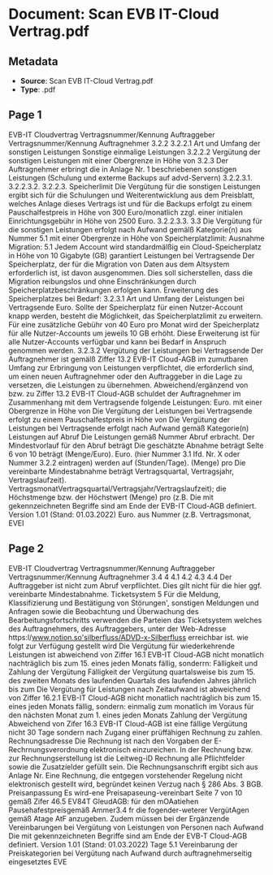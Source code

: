 # Document: Scan EVB IT-Cloud Vertrag.pdf

## Metadata
- **Source**: Scan EVB IT-Cloud Vertrag.pdf
- **Type**: .pdf

## Page 1

EVB-IT Cloudvertrag 
Vertragsnummer/Kennung Auftraggeber 
Vertragsnummer/Kennung Auftragnehmer 
3.2.2 
3.2.2.1 Art und Umfang der sonstigen Leistungen Sonstige einmalige Leistungen 
3.2.2.2 Vergütung der sonstigen Leistungen mit einer Obergrenze in Höhe von 
3.2.3 Der Auftragnehmer erbringt die in Anlage Nr. 1 beschriebenen sonstigen Leistungen (Schulung und exterme 
Backups auf advd-Servern) 
3.2.2.3.1. 
3.2.2.3.2. 3.2.2.3. Speicherlimit Die Vergütung für die sonstigen Leistungen ergibt sich für die Schulungen und Weiterentwicklung aus 
dem Preisblatt, welches Anlage dieses Vertrags ist und für die Backups erfolgt zu einem 
Pauschalfestpreis in Höhe von 300 Euro/monatlich zzgl. einer initialen Einrichtungsgebühr in Höhe 
von 2500 Euro. 
3.2.2.3.3. 
3.3 Die Vergütung für die sonstigen Leistungen erfolgt nach Aufwand gemälß Kategorie(n) aus Nummer 5.1 
mit einer Obergrenze in Höhe von 
Speicherplatzlimit: 
Ausnahme Migration: 
5.1 Jedem Account wird standardmälßig ein Cloud-Speicherplatz in Höhe von 10 Gigabyte (GB) garantiert 
Leistungen bei Vertragsende Der Speicherplatz, der für die Migration von Daten aus dem Altsystem erforderlich ist, ist davon 
ausgenommen. Dies soll sicherstellen, dass die Migration reibungslos und ohne Einschränkungen durch 
Speicherplatzbeschränkungen erfolgen kann. 
Erweiterung des Speicherplatzes bei Bedarf: 
3.2.3.1 Art und Umfang der Leistungen bei Vertragsende Euro. 
Sollte der Speicherplatz für einen Nutzer-Account knapp werden, besteht die Möglichkeit, das 
Speicherplatzlimit zu erweitern. Für eine zusätzliche Gebühr von 40 Euro pro Monat wird der Speicherplatz 
für alle Nutzer-Accounts um jeweils 10 GB erhöht. Diese Erweiterung ist für alle Nutzer-Accounts verfügbar 
und kann bei Bedarf in Anspruch genommen werden. 
3.2.3.2 Vergütung der Leistungen bei Vertragsende Der Auftragnehmer ist gemälß Ziffer 13.2 EVB-IT Cloud-AGB im zumutbaren Umfang zur Erbringung von 
Leistungen verpflichtet, die erforderlich sind, um einen neuen Auftragnehmer oder den Auftraggeber in die Lage 
zu versetzen, die Leistungen zu übernehmen. 
Abweichend/ergänzend von bzw. zu Ziffer 13.2 EVB-IT Cloud-AGB schuldet der Auftragnehmer im 
Zusammenhang mit dem Vertragsende folgende Leistungen: Euro. 
mit einer Obergrenze in Höhe von Die Vergütung der Leistungen bei Vertragsende erfolgt zu einem Pauschalfestpreis in Höhe von 
Die Vergütung der Leistungen bei Vertragsende erfolgt nach Aufwand gemäß Kategorie(n) 
Leistungen auf Abruf 
Die Leistungen gemäß Nummer 
Abruf erbracht. 
Der Mindestvorlauf für den Abruf beträgt 
Die geschätzte Abnahme beträgt Selte 6 von 10 
beträgt (Menge/Euro). Euro. 
(hier Nummer 3.1 Ifd. Nr. X oder Nummer 3.2.2 eintragen) werden auf 
(Stunden/Tage). 
(Menge) pro 
Die vereinbarte Mindestabnahme beträgt 
Vertragsquartal, Vertragsjahr, Vertragslaufzeit). VertragsmonatVertragsquartal/Vertragsjahr/Vertragslaufzeit); die Höchstmenge bzw. der Höchstwert 
(Menge) pro (z.B. 
Die mit gekennzeichneten Begriffe sind am Ende der EVB-IT Cloud-AGB definiert. 
Version 1.01 (Stand: 01.03.2022) Euro. 
aus Nummer 
(z.B. Vertragsmonat, 
EVEI

## Page 2

EVB-IT Cloudvertrag 
Vertragsnummer/Kennung Auftraggeber 
Vertragsnummer/Kennung Auftragnehmer 
3.4 
4 
4.1 
4.2 
4.3 
4.4 Der Auftraggeber ist nicht zum Abruf verpflichtet. Dies gilt nicht für die hier ggf. vereinbarte Mindestabnahme. 
Ticketsystem 
5 Für die Meldung, Klassifizierung und Bestätigung von Störungen', sonstigen Meldungen und Anfragen sowie 
die Beobachtung und Überwachung des Bearbeitungsfortschritts verwenden die Parteien das Ticketsystem 
welches des Auftragnehmers, 
des Auftraggebers, 
unter der Web-Adresse https:l/www.notion.so'silberfluss/ADVD-x-Silberfluss 
erreichbar ist. 
wie folgt zur Verfügung gestellt wird 
Die Vergütung für wiederkehrende Leistungen ist abweichend von Ziffer 16.1 EVB-IT Cloud-AGB nicht monatlich 
nachträglich bis zum 15. eines jeden Monats fällig, sonderrn: Fälligkeit und Zahlung der Vergütung 
Fälligkeit der Vergütung 
quartalsweise bis zum 15. des zweiten Monats des laufenden Quartals 
des laufenden Jahres jährlich bis zum 
Die Vergütung für Leistungen nach Zeitaufwand ist abweichend von Ziffer 16.2.1 EVB-IT Cloud-AGB nicht monatlich 
nachträglich bis zum 15. eines jeden Monats fällig, sondern: einmalig zum 
monatlich im Voraus für den nächsten Monat zum 1. eines jeden Monats 
Zahlung der Vergütung 
Abweichend von Zifer 16.3 EVB-IT Cloud-AGB ist eine fällige Vergütung nicht 30 Tage sondern 
nach Zugang einer prüffähigen Rechnung zu zahlen. 
Rechnungsadresse 
Die Rechnung ist nach den Vorgaben der E-Rechrnungsverordnung elektronisch einzureichen. 
In der Rechnung bzw. zur Rechnungserstellung ist die Leitweg-iD 
Rechnung alle Pflichtfelder sowie die Zusatzíelder 
gefüllt sein. 
Die Rechnungsanschrift ergibt sich aus Anlage Nr. Eine Rechnung, die entgegen vorstehender Regelung nicht elektronisch gestellt wird, begründet keinen 
Verzug nach § 286 Abs. 3 BGB. 
Preisanpassung 
Es wird-ene Preisapaseung-vereinbart Seite 7 von 10 
gemäß Zifer 46.5 EV84T GleudAGB: 
für den mOAatiehen Pausehafestpreisgemäß Ammer3.4 
fr die fogender-weterer VergütAgen 
gemäß Atage AtF anzugeben. Zudem müssen bei der 
Ergänzende Vereinbarungen bei Vergütung von Leistungen von Personen nach Aufwand 
Die mit gekennzeichneten Begriffe sind am Ende der EVB-T Cloud-AGB definiert. 
Version 1.01 (Stand: 01.03.2022) Tage 
5.1 Vereinbarung der Preiskategorien bei Vergütung nach Aufwand durch auftragnehmerseitig eingesetztes 
EVE
